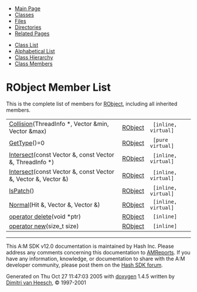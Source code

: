 <div class="tabs">

- [Main Page](index.md)
- <span id="current">[Classes](annotated.md)</span>
- [Files](files.md)
- [Directories](dirs.md)
- [Related Pages](pages.md)

</div>

<div class="tabs">

- [Class List](annotated.md)
- [Alphabetical List](classes.md)
- [Class Hierarchy](hierarchy.md)
- [Class Members](functions.md)

</div>

# RObject Member List

This is the complete list of members for <a href="classRObject.md" class="el">RObject</a>, including all inherited members.

|  |  |  |
|----|----|----|
| <a href="classRObject.md#baba436d04765f15dccba87a6a9a0b26" class="el">Collision</a>(ThreadInfo \*, Vector &min, Vector &max) | <a href="classRObject.md" class="el">RObject</a> | ` [inline, virtual]` |
| <a href="classRObject.md#13122199faaf2c52d0df4d93fc16f11c" class="el">GetType</a>()=0 | <a href="classRObject.md" class="el">RObject</a> | ` [pure virtual]` |
| <a href="classRObject.md#ebc1dd006469e892a02410cbfdd1d3ec" class="el">Intersect</a>(const Vector &, const Vector &, ThreadInfo \*) | <a href="classRObject.md" class="el">RObject</a> | ` [inline, virtual]` |
| <a href="classRObject.md#3a8a40efddd68314bac0f4f5cb5d99fb" class="el">Intersect</a>(const Vector &, const Vector &, Vector &, Vector &) | <a href="classRObject.md" class="el">RObject</a> | ` [inline, virtual]` |
| <a href="classRObject.md#4bffe3bafe7317374a6eb3369ba34453" class="el">IsPatch</a>() | <a href="classRObject.md" class="el">RObject</a> | ` [inline, virtual]` |
| <a href="classRObject.md#8a11f22291743884b9331d9cb58e455e" class="el">Normal</a>(Hit &, Vector &, Vector &) | <a href="classRObject.md" class="el">RObject</a> | ` [inline, virtual]` |
| <a href="classRObject.md#b2a90b0840ba0f087728d89d27353935" class="el">operator delete</a>(void \*ptr) | <a href="classRObject.md" class="el">RObject</a> | ` [inline]` |
| <a href="classRObject.md#650118fc0cd96c1cd00cb1243c5e3358" class="el">operator new</a>(size_t size) | <a href="classRObject.md" class="el">RObject</a> | ` [inline]` |

------------------------------------------------------------------------

<span class="small">This A:M SDK v12.0 documentation is maintained by Hash Inc. Please address any comments concerning this documentation to [AMReports](http://www.hash.com/reports). If you have any information, knowledge, or documentation to share with the A:M developer community, please post them on the [Hash SDK forum](http://www.hash.com/forums/index.php?showforum=11).</span>

Generated on Thu Oct 27 11:47:03 2005 with [<span class="image placeholder" original-image-src="doxygen.png" original-image-title="" height="45" width="100" align="middle" border="0">doxygen</span>](http://www.doxygen.org/index.html) 1.4.5 written by [Dimitri van Heesch](mailto:dimitri@stack.nl), © 1997-2001
